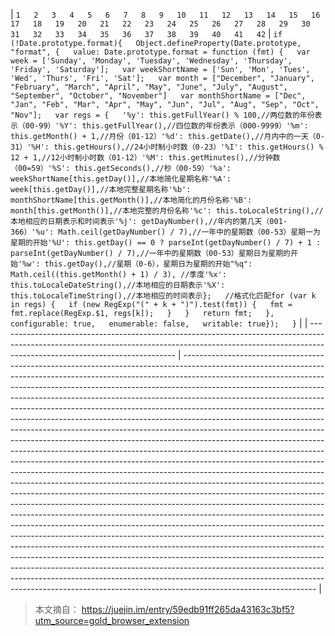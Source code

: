 
| `1  
2  
3  
4  
5  
6  
7  
8  
9  
10  
11  
12  
13  
14  
15  
16  
17  
18  
19  
20  
21  
22  
23  
24  
25  
26  
27  
28  
29  
30  
31  
32  
33  
34  
35  
36  
37  
38  
39  
40  
41  
42` | `if (!Date.prototype.format){  
Object.defineProperty(Date.prototype, "format", {  
        value: Date.prototype.format = function (fmt) {  
var week = ['Sunday', 'Monday', 'Tuesday', 'Wednesday', 'Thursday', 'Friday', 'Saturday'];  
var weekShortName = ['Sun', 'Mon', 'Tues', 'Wed', 'Thurs', 'Fri', 'Sat'];  
var month = ["December", "January", "February", "March", "April", "May", "June", "July", "August", "September", "October", "November"]  
var monthShortName = ["Dec", "Jan", "Feb", "Mar", "Apr", "May", "Jun", "Jul", "Aug", "Sep", "Oct", "Nov"];  
var regs = {  
'%y': this.getFullYear() % 100,//两位数的年份表示（00-99）'%Y': this.getFullYear(),//四位数的年份表示（000-9999）'%m': this.getMonth() + 1,//月份（01-12）'%d': this.getDate(),//月内中的一天（0-31）'%H': this.getHours(),//24小时制小时数（0-23）'%I': this.getHours() % 12 + 1,//12小时制小时数（01-12）'%M': this.getMinutes(),//分钟数（00=59）'%S': this.getSeconds(),//秒（00-59）'%a': weekShortName[this.getDay()],//本地简化星期名称'%A': week[this.getDay()],//本地完整星期名称'%b': monthShortName[this.getMonth()],//本地简化的月份名称'%B': month[this.getMonth()],//本地完整的月份名称'%c': this.toLocaleString(),//本地相应的日期表示和时间表示'%j': getDayNumber(),//年内的第几天（001-366）'%u': Math.ceil(getDayNumber() / 7),//一年中的星期数（00-53）星期一为星期的开始'%U': this.getDay() == 0 ? parseInt(getDayNumber() / 7) + 1 : parseInt(getDayNumber() / 7),//一年中的星期数（00-53）星期日为星期的开始'%w': this.getDay(),//星期（0-6），星期日为星期的开始"%q": Math.ceil((this.getMonth() + 1) / 3), //季度'%x': this.toLocaleDateString(),//本地相应的日期表示'%X': this.toLocaleTimeString(),//本地相应的时间表示};  
//格式化匹配for (var k in regs) {  
if (new RegExp("(" + k + ")").test(fmt)) {  
fmt = fmt.replace(RegExp.$1, regs[k]);  
}  
                }  
return fmt;  
},  
        configurable: true,  
        enumerable: false,  
        writable: true});  
}` |
| -------------------------------------------------------------------------------------------------------------------------------------------------------------------------------------------------------- | --------------------------------------------------------------------------------------------------------------------------------------------------------------------------------------------------------------------------------------------------------------------------------------------------------------------------------------------------------------------------------------------------------------------------------------------------------------------------------------------------------------------------------------------------------------------------------------------------------------------------------------------------------------------------------------------------------------------------------------------------------------------------------------------------------------------------------------------------------------------------------------------------------------------------------------------------------------------------------------------------------------------------------------------------------------------------------------------------------------------------------------------------------------------------------------------------------------------------------------------------------------------------------------------------------------------------------------------------------------------------------------------------------------------------------------------------------------------------------------------------------------------------------------------------------------------------------------------------------------------------------------------------------------------------------------------------------------------------------------------------------------------------------------------------------------------- |


> 本文摘自： https://juejin.im/entry/59edb91ff265da43163c3bf5?utm_source=gold_browser_extension

